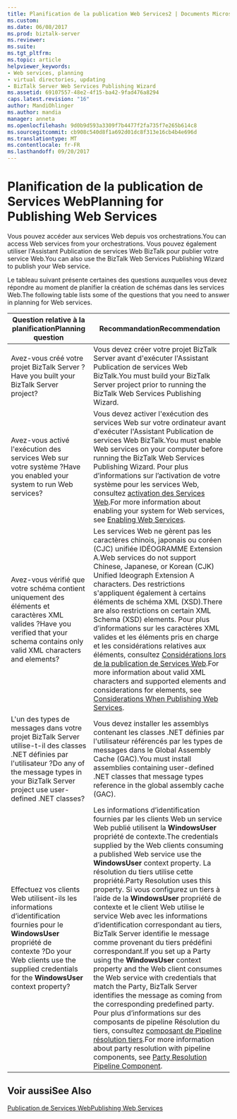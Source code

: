 ```yaml
---
title: Planification de la publication Web Services2 | Documents Microsoft
ms.custom: 
ms.date: 06/08/2017
ms.prod: biztalk-server
ms.reviewer: 
ms.suite: 
ms.tgt_pltfrm: 
ms.topic: article
helpviewer_keywords:
- Web services, planning
- virtual directories, updating
- BizTalk Server Web Services Publishing Wizard
ms.assetid: 69107557-48e2-4f15-ba42-9fad476a8294
caps.latest.revision: "16"
author: MandiOhlinger
ms.author: mandia
manager: anneta
ms.openlocfilehash: 9d0b9d593a3309f7b4477f2fa735f7e265b614c8
ms.sourcegitcommit: cb908c540d8f1a692d01dc8f313e16cb4b4e696d
ms.translationtype: MT
ms.contentlocale: fr-FR
ms.lasthandoff: 09/20/2017
---
```

# <a name="planning-for-publishing-web-services"></a><span data-ttu-id="5cade-102">Planification de la publication de Services Web</span><span class="sxs-lookup"><span data-stu-id="5cade-102">Planning for Publishing Web Services</span></span>
<span data-ttu-id="5cade-103">Vous pouvez accéder aux services Web depuis vos orchestrations.</span><span class="sxs-lookup"><span data-stu-id="5cade-103">You can access Web services from your orchestrations.</span></span> <span data-ttu-id="5cade-104">Vous pouvez également utiliser l'Assistant Publication de services Web BizTalk pour publier votre service Web.</span><span class="sxs-lookup"><span data-stu-id="5cade-104">You can also use the BizTalk Web Services Publishing Wizard to publish your Web service.</span></span>  
  
 <span data-ttu-id="5cade-105">Le tableau suivant présente certaines des questions auxquelles vous devez répondre au moment de planifier la création de schémas dans les services Web.</span><span class="sxs-lookup"><span data-stu-id="5cade-105">The following table lists some of the questions that you need to answer in planning for Web services.</span></span>  
  
|<span data-ttu-id="5cade-106">Question relative à la planification</span><span class="sxs-lookup"><span data-stu-id="5cade-106">Planning question</span></span>|<span data-ttu-id="5cade-107">Recommandation</span><span class="sxs-lookup"><span data-stu-id="5cade-107">Recommendation</span></span>|  
|-----------------------|--------------------|  
|<span data-ttu-id="5cade-108">Avez-vous créé votre projet BizTalk Server ?</span><span class="sxs-lookup"><span data-stu-id="5cade-108">Have you built your BizTalk Server project?</span></span>|<span data-ttu-id="5cade-109">Vous devez créer votre projet BizTalk Server avant d'exécuter l'Assistant Publication de services Web BizTalk.</span><span class="sxs-lookup"><span data-stu-id="5cade-109">You must build your BizTalk Server project prior to running the BizTalk Web Services Publishing Wizard.</span></span>|  
|<span data-ttu-id="5cade-110">Avez-vous activé l'exécution des services Web sur votre système ?</span><span class="sxs-lookup"><span data-stu-id="5cade-110">Have you enabled your system to run Web services?</span></span>|<span data-ttu-id="5cade-111">Vous devez activer l'exécution des services Web sur votre ordinateur avant d'exécuter l'Assistant Publication de services Web BizTalk.</span><span class="sxs-lookup"><span data-stu-id="5cade-111">You must enable Web services on your computer before running the BizTalk Web Services Publishing Wizard.</span></span> <span data-ttu-id="5cade-112">Pour plus d’informations sur l’activation de votre système pour les services Web, consultez [activation des Services Web](../core/enabling-web-services.md).</span><span class="sxs-lookup"><span data-stu-id="5cade-112">For more information about enabling your system for Web services, see [Enabling Web Services](../core/enabling-web-services.md).</span></span>|  
|<span data-ttu-id="5cade-113">Avez-vous vérifié que votre schéma contient uniquement des éléments et caractères XML valides ?</span><span class="sxs-lookup"><span data-stu-id="5cade-113">Have you verified that your schema contains only valid XML characters and elements?</span></span>|<span data-ttu-id="5cade-114">Les services Web ne gèrent pas les caractères chinois, japonais ou coréen (CJC) unifiée IDÉOGRAMME Extension A.</span><span class="sxs-lookup"><span data-stu-id="5cade-114">Web services do not support Chinese, Japanese, or Korean (CJK) Unified Ideograph Extension A characters.</span></span> <span data-ttu-id="5cade-115">Des restrictions s'appliquent également à certains éléments de schéma XML (XSD).</span><span class="sxs-lookup"><span data-stu-id="5cade-115">There are also restrictions on certain XML Schema (XSD) elements.</span></span> <span data-ttu-id="5cade-116">Pour plus d’informations sur les caractères XML valides et les éléments pris en charge et les considérations relatives aux éléments, consultez [Considérations lors de la publication de Services Web](../core/considerations-when-publishing-web-services.md).</span><span class="sxs-lookup"><span data-stu-id="5cade-116">For more information about valid XML characters and supported elements and considerations for elements, see [Considerations When Publishing Web Services](../core/considerations-when-publishing-web-services.md).</span></span>|  
|<span data-ttu-id="5cade-117">L'un des types de messages dans votre projet BizTalk Server utilise-t-il des classes .NET définies par l'utilisateur ?</span><span class="sxs-lookup"><span data-stu-id="5cade-117">Do any of the message types in your BizTalk Server project use user-defined .NET classes?</span></span>|<span data-ttu-id="5cade-118">Vous devez installer les assemblys contenant les classes .NET définies par l'utilisateur référencés par les types de messages dans le Global Assembly Cache (GAC).</span><span class="sxs-lookup"><span data-stu-id="5cade-118">You must install assemblies containing user-defined .NET classes that message types reference in the global assembly cache (GAC).</span></span>|  
|<span data-ttu-id="5cade-119">Effectuez vos clients Web utilisent-ils les informations d’identification fournies pour le **WindowsUser** propriété de contexte ?</span><span class="sxs-lookup"><span data-stu-id="5cade-119">Do your Web clients use the supplied credentials for the **WindowsUser** context property?</span></span>|<span data-ttu-id="5cade-120">Les informations d’identification fournies par les clients Web un service Web publié utilisent la **WindowsUser** propriété de contexte.</span><span class="sxs-lookup"><span data-stu-id="5cade-120">The credentials supplied by the Web clients consuming a published Web service use the **WindowsUser** context property.</span></span> <span data-ttu-id="5cade-121">La résolution du tiers utilise cette propriété.</span><span class="sxs-lookup"><span data-stu-id="5cade-121">Party Resolution uses this property.</span></span> <span data-ttu-id="5cade-122">Si vous configurez un tiers à l’aide de la **WindowsUser** propriété de contexte et le client Web utilise le service Web avec les informations d’identification correspondant au tiers, BizTalk Server identifie le message comme provenant du tiers prédéfini correspondant.</span><span class="sxs-lookup"><span data-stu-id="5cade-122">If you set up a Party using the **WindowsUser** context property and the Web client consumes the Web service with credentials that match the Party, BizTalk Server identifies the message as coming from the corresponding predefined party.</span></span> <span data-ttu-id="5cade-123">Pour plus d’informations sur des composants de pipeline Résolution du tiers, consultez [composant de Pipeline résolution tiers](../core/party-resolution-pipeline-component.md).</span><span class="sxs-lookup"><span data-stu-id="5cade-123">For more information about party resolution with pipeline components, see [Party Resolution Pipeline Component](../core/party-resolution-pipeline-component.md).</span></span>|  
  
## <a name="see-also"></a><span data-ttu-id="5cade-124">Voir aussi</span><span class="sxs-lookup"><span data-stu-id="5cade-124">See Also</span></span>  
 [<span data-ttu-id="5cade-125">Publication de Services Web</span><span class="sxs-lookup"><span data-stu-id="5cade-125">Publishing Web Services</span></span>](../core/publishing-web-services.md)